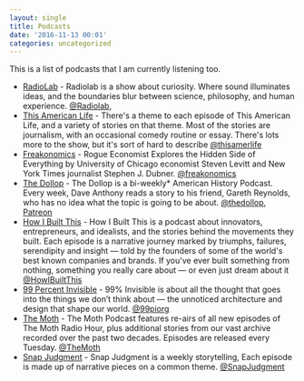 ```yaml
---
layout: single
title: Podcasts 
date: '2016-11-13 00:01'
categories: uncategorized
---
```


This is a list of podcasts that I am currently listening too.

- [RadioLab](http://www.radiolab.org/) - Radiolab is a show about curiosity. Where sound illuminates ideas, and the boundaries blur between science, philosophy, and human experience.  [@Radiolab](https://twitter.com/Radiolab),
- [This American Life](https://www.thisamericanlife.org/) - There's a theme to each episode of This American Life, and a variety of stories on that theme. Most of the stories are journalism, with an occasional comedy routine or essay. There's lots more to the show, but it's sort of hard to describe [@thisamerlife](https://twitter.com/thisamerlife)
- [Freakonomics](http://freakonomics.com/) - Rogue Economist Explores the Hidden Side of Everything by University of Chicago economist Steven Levitt and New York Times journalist Stephen J. Dubner. [@freakonomics](https://twitter.com/freakonomics)
- [The Dollop](http://thedollop.net/wp/) - The Dollop is a bi-weekly* American History Podcast. Every week, Dave Anthony reads a story to his friend, Gareth Reynolds, who has no idea what the topic is going to be about. [@thedollop](https://twitter.com/thedollop), [Patreon](https://www.patreon.com/thedollop)
- [How I Built This](http://www.npr.org/podcasts/510313/how-i-built-this) - How I Built This is a podcast about innovators, entrepreneurs, and idealists, and the stories behind the movements they built. Each episode is a narrative journey marked by triumphs, failures, serendipity and insight — told by the founders of some of the world's best known companies and brands. If you've ever built something from nothing, something you really care about — or even just dream about it [@HowIBuiltThis](https://twitter.com/howibuiltthis)
- [99 Percent Invisible](http://99percentinvisible.org/) - 99% Invisible is about all the thought that goes into the things we don’t think about — the unnoticed architecture and design that shape our world. [@99piorg](https://twitter.com/99piorg)
- [The Moth](https://themoth.org/podcast) -  The Moth Podcast features re-airs of all new episodes of The Moth Radio Hour, plus additional stories from our vast archive recorded over the past two decades. Episodes are released every Tuesday. [@TheMoth](https://twitter.com/TheMoth)
- [Snap Judgment](http://snapjudgment.org/) -  Snap Judgment is a weekly storytelling, Each episode is made up of narrative pieces on a common theme. [@SnapJudgment](https://twitter.com/snapjudgment)
